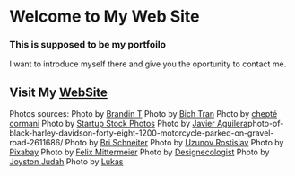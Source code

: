 # Welcome to My Web Site
### This is supposed to be my portfoilo

I want to introduce myself there and give you the oportunity to contact me.

## Visit My [WebSite]()


Photos sources:
Photo by [Brandin T](https://www.pexels.com/photo/a-lit-signage-on-a-glass-window-9459408/)
Photo by [Bich Tran](https://www.pexels.com/photo/black-laptop-beside-black-computer-mouse-inside-room-669996/)
Photo by [chepté cormani](https://www.pexels.com/photo/black-rotary-telephone-on-white-surface-1416530/)
Photo by [Startup Stock Photos](https://www.pexels.com/photo/blue-printer-paper-7376/)
Photo by [Javier Aguilera](https://www.pexels.com/photo/)photo-of-black-harley-davidson-forty-eight-1200-motorcycle-parked-on-gravel-road-2611686/
Photo by [Bri Schneiter](https://www.pexels.com/photo/calm-body-of-lake-between-mountains-346529/)
Photo by [Uzunov Rostislav](https://www.pexels.com/photo/fire-in-the-sky-during-night-time-8252605/)
Photo by [Pixabay](https://www.pexels.com/photo/security-logo-60504/)
Photo by [Felix Mittermeier](https://www.pexels.com/photo/blue-universe-956981/)
Photo by [Designecologist](https://www.pexels.com/photo/reach-for-the-and-blue-moon-neon-signages-1510659/)
Photo by [Joyston Judah](https://www.pexels.com/photo/white-and-black-mountain-wallpaper-933054/)
Photo by [Lukas](https://www.pexels.com/photo/coffee-beans-in-white-ceramic-on-brown-wooden-table-1419923/)